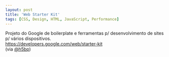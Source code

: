 ```yaml
---
layout: post
title: 'Web Starter Kit'
tags: [CSS, Design, HTML, JavaScript, Performance]
---
```


Projeto do Google de boilerplate e ferramentas p/ desenvolvimento de sites p/ vários dispositivos.<br>
<https://developers.google.com/web/starter-kit><br>
(via [@h5bp](https://twitter.com/h5bp/status/479710320735170560))
